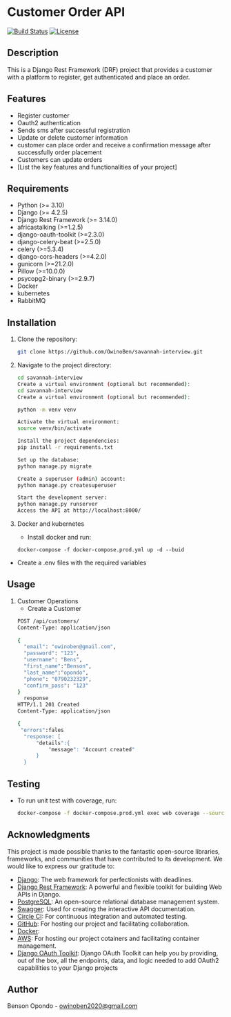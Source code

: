 # Customer Order API

[![Build Status](https://travis-ci.org/yourusername/yourproject.svg?branch=master)](https://travis-ci.org/owinoBen/yourproject)
[![License](https://img.shields.io/badge/license-MIT-blue.svg)](https://opensource.org/licenses/MIT)

## Description

This is a Django Rest Framework (DRF) project that provides a customer with a platform to register, get authenticated and place an order.

## Features

- Register customer
- Oauth2 authentication
- Sends sms after successful registration
- Update or delete customer information 
- customer can place order and receive a confirmation message after successfully order placement
- Customers can update orders
- [List the key features and functionalities of your project]

## Requirements

- Python (>= 3.10)
- Django (>= 4.2.5)
- Django Rest Framework (>= 3.14.0)
- africastalking (>=1.2.5)
- django-oauth-toolkit (>=2.3.0)
- django-celery-beat (>=2.5.0)
- celery (>=5.3.4)
- django-cors-headers (>=4.2.0)
- gunicorn (>=21.2.0)
- Pillow (>=10.0.0)
- psycopg2-binary (>=2.9.7)
- Docker
- kubernetes
- RabbitMQ

## Installation

1. Clone the repository:

   ```bash
   git clone https://github.com/OwinoBen/savannah-interview.git
2. Navigate to the project directory:
    ``` bash
    cd savannah-interview
    Create a virtual environment (optional but recommended):
    cd savannah-interview
    Create a virtual environment (optional but recommended):
    
    python -m venv venv
    
    Activate the virtual environment:
    source venv/bin/activate
    
    Install the project dependencies:
    pip install -r requirements.txt
    
    Set up the database:
    python manage.py migrate
   
    Create a superuser (admin) account:
    python manage.py createsuperuser
    
    Start the development server:
    python manage.py runserver
    Access the API at http://localhost:8000/

3. Docker and kubernetes
   - Install docker and run:
   ``` docker-compose
   docker-compose -f docker-compose.prod.yml up -d --buid

- Create a .env files with the required variables
## Usage
  1. Customer Operations
      - Create a Customer
      ```bash
      POST /api/customers/
      Content-Type: application/json
    
      {
        "email": "owinoben@gmail.com",
        "password": "123",
        "username": "Bens",
        "first_name":"Benson",
        "last_name":"opondo",
        "phone": "0790232329",
        "confirm_pass": "123"
      }
        response
     HTTP/1.1 201 Created
     Content-Type: application/json

     {
       "errors":fales
        "response: [
            "details":{
                "message": "Account created"
            }
        }
## Testing
 - To run unit test with coverage, run:
    ```bash
    docker-compose -f docker-compose.prod.yml exec web coverage --source=savannah manage.py test

## Acknowledgments

This project is made possible thanks to the fantastic open-source libraries, frameworks, and communities that have contributed to its development. We would like to express our gratitude to:

- [Django](https://www.djangoproject.com/): The web framework for perfectionists with deadlines.
- [Django Rest Framework](https://www.django-rest-framework.org/): A powerful and flexible toolkit for building Web APIs in Django.
- [PostgreSQL](https://www.postgresql.org/): An open-source relational database management system.
- [Swagger](https://swagger.io/): Used for creating the interactive API documentation.
- [Circle CI](https://travis-ci.org/): For continuous integration and automated testing.
- [GitHub](https://github.com/): For hosting our project and facilitating collaboration.
- [Docker](https://docker.com/): 
- [AWS](https://github.com/): For hosting our project cotainers and facilitating container management.
- [Django OAuth Toolkit](https://github.com/jazzband/django-oauth-toolkit/blob/13a61435167d8ffe04dd6b79522d5d20007a08c5/docs/index.rst): Django OAuth Toolkit can help you by providing, out of the box, all the endpoints, data, and logic needed to add OAuth2 capabilities to your Django projects


## Author
Benson Opondo  - owinoben2020@gmail.com






